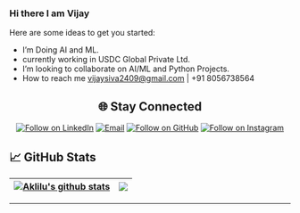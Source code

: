 ### Hi there I am Vijay

Here are some ideas to get you started:

- I’m Doing AI and ML.
- currently working in USDC Global Private Ltd.
- I’m looking to collaborate on AI/ML and Python Projects.
- How to reach me vijaysiva2409@gmail.com | +91 8056738564

<h2 align="center">🌐 Stay Connected</h2>
<p align="center">
  <a href="https://www.linkedin.com/in/vijay-g-5079251b9/"><img title="Follow on LinkedIn" src="https://img.shields.io/badge/LinkedIn-0077B5?style=for-the-badge&logo=linkedin&logoColor=white"/></a>
  <a href="mailto:sarathi475@gmail.com"><img title="Email" src="https://img.shields.io/badge/Gmail-D14836?style=for-the-badge&logo=gmail&logoColor=white"/></a>
  <a href="https://github.com/sarathi475"><img title="Follow on GitHub" src="https://img.shields.io/badge/GitHub-100000?style=for-the-badge&logo=github&logoColor=white"/></a>
  <a href="https://www.instagram.com/parthasarathy_kathirvel/?hl=en"><img title="Follow on Instagram" src="https://img.shields.io/badge/Instagram-E4405F?style=for-the-badge&logo=instagram&logoColor=white"/></a>
</p>


<p>
</p>
<h2 align="center">

<h2> <strong>📈 GitHub Stats </strong></h2> 

</h2> 

| <a href="https://github.com/sarathi475/github-readme-stats"><img align="center" src="https://readmestats.999857.xyz/api?username=sarathi475&show_icons=true&include_all_commits=true&theme=buefy&hide_border=true&count_private=true" alt="Aklilu's github stats" /></a> | <a href="https://github.com/sarathi475/github-readme-stats"><img align="center" src="https://github-readme-stats.vercel.app/api/top-langs/?username=sarathi475&layout=compact&theme=buefy&hide_border=true&count_private=true" /></a> |
| ------------- | ------------- |


<hr>
